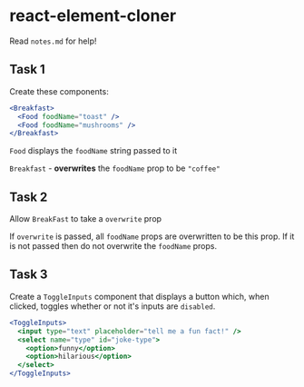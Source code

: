 # react-element-cloner

Read `notes.md` for help!

## Task 1

Create these components:

```jsx
<Breakfast>
  <Food foodName="toast" />
  <Food foodName="mushrooms" />
</Breakfast>
```

`Food` displays the `foodName` string passed to it

`Breakfast` - **overwrites** the `foodName` prop to be `"coffee"`

## Task 2

Allow `BreakFast` to take a `overwrite` prop

If `overwrite` is passed, all `foodName` props are overwritten to be this prop. If it is not passed then do not overwrite the `foodName` props.

## Task 3

Create a `ToggleInputs` component that displays a button which, when clicked, toggles whether or not it's inputs are `disabled`.

```jsx
<ToggleInputs>
  <input type="text" placeholder="tell me a fun fact!" />
  <select name="type" id="joke-type">
    <option>funny</option>
    <option>hilarious</option>
  </select>
</ToggleInputs>
```
